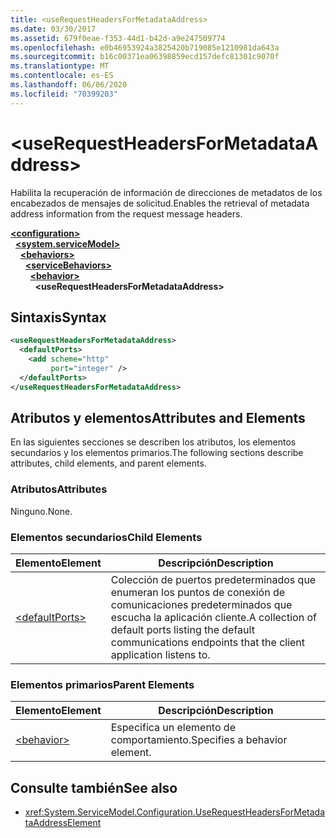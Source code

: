 ```yaml
---
title: <useRequestHeadersForMetadataAddress>
ms.date: 03/30/2017
ms.assetid: 679f0eae-f353-44d1-b42d-a9e247509774
ms.openlocfilehash: e0b46953924a3825420b719085e1210981da643a
ms.sourcegitcommit: b16c00371ea06398859ecd157defc81301c9070f
ms.translationtype: MT
ms.contentlocale: es-ES
ms.lasthandoff: 06/06/2020
ms.locfileid: "70399203"
---
```

# \<useRequestHeadersForMetadataAddress>
<span data-ttu-id="3cce0-101">Habilita la recuperación de información de direcciones de metadatos de los encabezados de mensajes de solicitud.</span><span class="sxs-lookup"><span data-stu-id="3cce0-101">Enables the retrieval of metadata address information from the request message headers.</span></span>  
  
[**\<configuration>**](../configuration-element.md)\
&nbsp;&nbsp;[**\<system.serviceModel>**](system-servicemodel.md)\
&nbsp;&nbsp;&nbsp;&nbsp;[**\<behaviors>**](behaviors.md)\
&nbsp;&nbsp;&nbsp;&nbsp;&nbsp;&nbsp;[**\<serviceBehaviors>**](servicebehaviors.md)\
&nbsp;&nbsp;&nbsp;&nbsp;&nbsp;&nbsp;&nbsp;&nbsp;[**\<behavior>**](behavior-of-servicebehaviors.md)\
&nbsp;&nbsp;&nbsp;&nbsp;&nbsp;&nbsp;&nbsp;&nbsp;&nbsp;&nbsp;**\<useRequestHeadersForMetadataAddress>**  
  
## <a name="syntax"></a><span data-ttu-id="3cce0-102">Sintaxis</span><span class="sxs-lookup"><span data-stu-id="3cce0-102">Syntax</span></span>  
  
```xml  
<useRequestHeadersForMetadataAddress>
  <defaultPorts>
    <add scheme="http"
         port="integer" />
  </defaultPorts>
</useRequestHeadersForMetadataAddress>
```  
  
## <a name="attributes-and-elements"></a><span data-ttu-id="3cce0-103">Atributos y elementos</span><span class="sxs-lookup"><span data-stu-id="3cce0-103">Attributes and Elements</span></span>  
 <span data-ttu-id="3cce0-104">En las siguientes secciones se describen los atributos, los elementos secundarios y los elementos primarios.</span><span class="sxs-lookup"><span data-stu-id="3cce0-104">The following sections describe attributes, child elements, and parent elements.</span></span>  
  
### <a name="attributes"></a><span data-ttu-id="3cce0-105">Atributos</span><span class="sxs-lookup"><span data-stu-id="3cce0-105">Attributes</span></span>  
 <span data-ttu-id="3cce0-106">Ninguno.</span><span class="sxs-lookup"><span data-stu-id="3cce0-106">None.</span></span>  
  
### <a name="child-elements"></a><span data-ttu-id="3cce0-107">Elementos secundarios</span><span class="sxs-lookup"><span data-stu-id="3cce0-107">Child Elements</span></span>  
  
|<span data-ttu-id="3cce0-108">Elemento</span><span class="sxs-lookup"><span data-stu-id="3cce0-108">Element</span></span>|<span data-ttu-id="3cce0-109">Descripción</span><span class="sxs-lookup"><span data-stu-id="3cce0-109">Description</span></span>|  
|-------------|-----------------|  
|[\<defaultPorts>](defaultports.md)|<span data-ttu-id="3cce0-110">Colección de puertos predeterminados que enumeran los puntos de conexión de comunicaciones predeterminados que escucha la aplicación cliente.</span><span class="sxs-lookup"><span data-stu-id="3cce0-110">A collection of default ports listing the default communications endpoints that the client application listens to.</span></span>|  
  
### <a name="parent-elements"></a><span data-ttu-id="3cce0-111">Elementos primarios</span><span class="sxs-lookup"><span data-stu-id="3cce0-111">Parent Elements</span></span>  
  
|<span data-ttu-id="3cce0-112">Elemento</span><span class="sxs-lookup"><span data-stu-id="3cce0-112">Element</span></span>|<span data-ttu-id="3cce0-113">Descripción</span><span class="sxs-lookup"><span data-stu-id="3cce0-113">Description</span></span>|  
|-------------|-----------------|  
|[\<behavior>](behavior-of-endpointbehaviors.md)|<span data-ttu-id="3cce0-114">Especifica un elemento de comportamiento.</span><span class="sxs-lookup"><span data-stu-id="3cce0-114">Specifies a behavior element.</span></span>|  
  
## <a name="see-also"></a><span data-ttu-id="3cce0-115">Consulte también</span><span class="sxs-lookup"><span data-stu-id="3cce0-115">See also</span></span>

- <xref:System.ServiceModel.Configuration.UseRequestHeadersForMetadataAddressElement>
